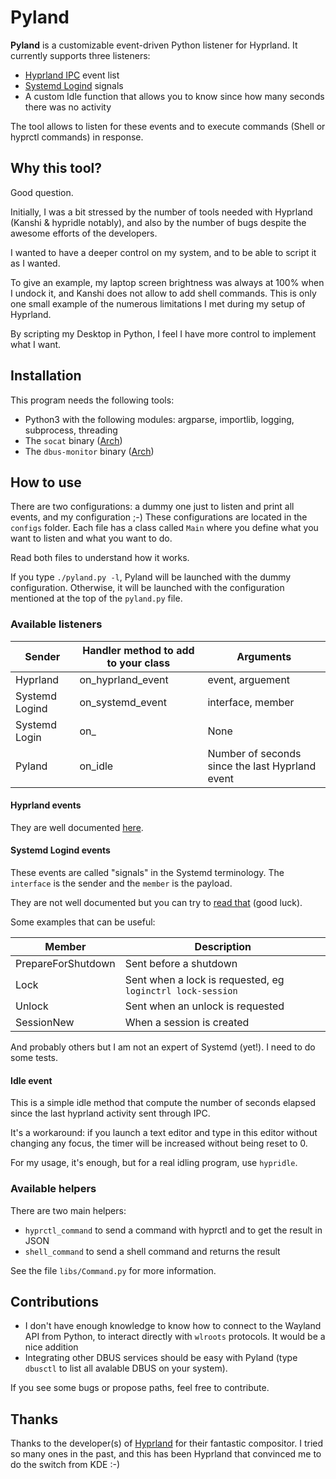 # Pyland

**Pyland** is a customizable event-driven Python listener for Hyprland. It currently supports three listeners:

- [Hyprland IPC](https://wiki.hyprland.org/IPC/) event list
- [Systemd Logind](https://wiki.hyprland.org/IPC/) signals
- A custom Idle function that allows you to know since how many seconds there was no activity

The tool allows to listen for these events and to execute commands (Shell or hyprctl commands) in response.


## Why this tool? 

Good question.

Initially, I was a bit stressed by the number of tools needed with Hyprland (Kanshi & hypridle notably), and also by the number of bugs despite the awesome efforts of the developers. 

I wanted to have a deeper control on my system, and to be able to script it as I wanted. 

To give an example, my laptop screen brightness was always at 100% when I undock it, and Kanshi does not allow to add shell commands. This is only one small example of the numerous limitations I met during my setup of Hyprland.

By scripting my Desktop in Python, I feel I have more control to implement what I want.

## Installation

This program needs the following tools: 
- Python3 with the following modules: argparse, importlib, logging, subprocess, threading
- The `socat` binary ([Arch](https://archlinux.org/packages/extra/x86_64/socat/))
- The `dbus-monitor` binary ([Arch](https://archlinux.org/packages/core/x86_64/dbus/))

## How to use

There are two configurations: a dummy one just to listen and print all events, and my configuration ;-) 
These configurations are located in the `configs` folder. Each file has a class called `Main` where you define what you want to listen and what you want to do. 

Read both files to understand how it works. 

If you type `./pyland.py -l`, Pyland will be launched with the dummy configuration. Otherwise, it will be launched with the configuration mentioned at the top of the `pyland.py` file.

### Available listeners

| Sender            | Handler method to add to your class | Arguments                               |
|-------------------|-------------------------------------|---------------------------------------- |
| Hyprland          | on_hyprland_event                   | event, arguement                        |
| Systemd Logind    | on_systemd_event                    | interface, member                       |
| Systemd Login     | on_<Member>                         | None                                    |
| Pyland            | on_idle                             | Number of seconds since the last Hyprland event |


#### Hyprland events 

They are well documented [here](https://wiki.hyprland.org/IPC/). 

#### Systemd Logind events

These events are called "signals" in the Systemd terminology. The `interface` is the sender and the `member` is the payload.

They are not well documented but you can try to [read that](https://www.freedesktop.org/software/systemd/man/latest/org.freedesktop.login1.html) (good luck). 

Some examples that can be useful:

| Member | Description  |
|------- |-------------------------------------------------------------------|
| PrepareForShutdown | Sent before a shutdown |
| Lock | Sent when a lock is requested, eg `loginctrl lock-session` |
| Unlock | Sent when an unlock is requested | 
| SessionNew | When a session is created |

And probably others but I am not an expert of Systemd (yet!). I need to do some tests.

#### Idle event

This is a simple idle method that compute the number of seconds elapsed since the last hyprland activity sent through IPC. 

It's a workaround: if you launch a text editor and type in this editor without changing any focus, the timer will be increased without being reset to 0.

For my usage, it's enough, but for a real idling program, use `hypridle`.

### Available helpers

There are two main helpers:

- `hyprctl_command` to send a command with hyprctl and to get the result in JSON
- `shell_command` to send a shell command and returns the result

See the file `libs/Command.py` for more information.


## Contributions

- I don't have enough knowledge to know how to connect to the Wayland API from Python, to interact directly with `wlroots` protocols. It would be a nice addition
- Integrating other DBUS services should be easy with Pyland (type `dbusctl` to list all avalable DBUS on your system).

If you see some bugs or propose paths, feel free to contribute.


## Thanks

Thanks to the developer(s) of [Hyprland](https://hyprland.org) for their fantastic compositor. I tried so many ones in the past, and this has been Hyprland that convinced me to do the switch from KDE :-)




